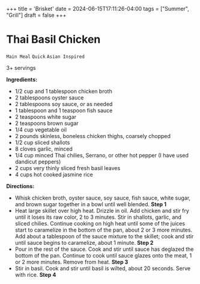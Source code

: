 +++
title = 'Brisket'
date = 2024-06-15T17:11:26-04:00
tags = ["Summer", "Grill"]
draft = false
+++
# Thai Basil Chicken

`Main Meal` `Quick` `Asian Inspired`

3+ servings

**Ingredients:**

- 1/2 cup and 1 tablespoon chicken broth
- 2 tablespoons oyster sauce
- 2 tablespoons soy sauce, or as needed
- 1 tablespoon and 1 teaspoon fish sauce
- 2 teaspoons white sugar
- 2 teaspoons brown sugar
- 1/4 cup vegetable oil
- 2 pounds skinless, boneless chicken thighs, coarsely chopped
- 1/2 cup sliced shallots
- 8 cloves garlic, minced
- 1/4 cup minced Thai chilies, Serrano, or other hot pepper (I have used dandicut peppers)
- 2 cups very thinly sliced fresh basil leaves
- 4 cups hot cooked jasmine rice

**Directions:**

- Whisk chicken broth, oyster sauce, soy sauce, fish sauce, white sugar, and brown sugar together in a bowl until well blended.
    **Step 1**
- Heat large skillet over high heat. Drizzle in oil. Add chicken and stir fry until it loses its raw color, 2 to 3 minutes. Stir in shallots, garlic, and sliced chilies. Continue cooking on high heat until some of the juices start to caramelize in the bottom of the pan, about 2 or 3 more minutes. Add about a tablespoon of the sauce mixture to the skillet; cook and stir until sauce begins to caramelize, about 1 minute.
    **Step 2**
- Pour in the rest of the sauce. Cook and stir until sauce has deglazed the bottom of the pan. Continue to cook until sauce glazes onto the meat, 1 or 2 more minutes. Remove from heat.
    **Step 3**
- Stir in basil. Cook and stir until basil is wilted, about 20 seconds. Serve with rice.
    **Step 4**
